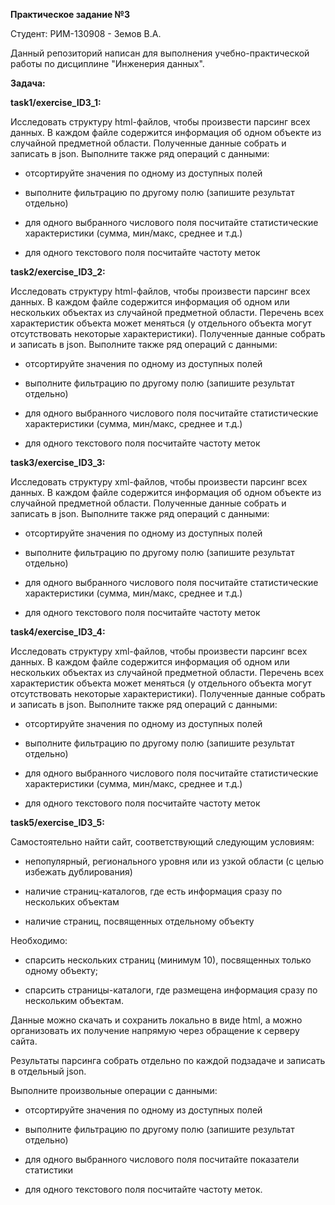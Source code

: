 **Практическое задание №3**

Студент: РИМ-130908 - Земов В.А.


Данный репозиторий написан для выполнения учебно-практической работы по дисциплине "Инженерия данных".

**Задача:**


**task1/exercise_ID3_1:**

Исследовать структуру html-файлов, чтобы произвести парсинг всех данных. В каждом файле содержится информация об одном объекте из случайной предметной области. Полученные данные собрать и записать в json. Выполните также ряд операций с данными:

-	отсортируйте значения по одному из доступных полей

-	выполните фильтрацию по другому полю (запишите результат отдельно)
  
-	для одного выбранного числового поля посчитайте статистические характеристики (сумма, мин/макс, среднее и т.д.)
  
-	для одного текстового поля посчитайте частоту меток


**task2/exercise_ID3_2:**

Исследовать структуру html-файлов, чтобы произвести парсинг всех данных. В каждом файле содержится информация об одном или нескольких объектах из случайной предметной области. Перечень всех характеристик объекта может меняться (у отдельного объекта могут отсутствовать некоторые характеристики). Полученные данные собрать и записать в json. Выполните также ряд операций с данными:

-	отсортируйте значения по одному из доступных полей
  
-	выполните фильтрацию по другому полю (запишите результат отдельно)
  
-	для одного выбранного числового поля посчитайте статистические характеристики (сумма, мин/макс, среднее и т.д.)
  
-	для одного текстового поля посчитайте частоту меток


**task3/exercise_ID3_3:**

Исследовать структуру xml-файлов, чтобы произвести парсинг всех данных. В каждом файле содержится информация об одном объекте из случайной предметной области. Полученные данные собрать и записать в json. Выполните также ряд операций с данными:

-	отсортируйте значения по одному из доступных полей
  
-	выполните фильтрацию по другому полю (запишите результат отдельно)
  
-	для одного выбранного числового поля посчитайте статистические характеристики (сумма, мин/макс, среднее и т.д.)
  
-	для одного текстового поля посчитайте частоту меток


**task4/exercise_ID3_4:**

Исследовать структуру xml-файлов, чтобы произвести парсинг всех данных. В каждом файле содержится информация об одном или нескольких объектах из случайной предметной области. Перечень всех характеристик объекта может меняться (у отдельного объекта могут отсутствовать некоторые характеристики). Полученные данные собрать и записать в json. Выполните также ряд операций с данными:

-	отсортируйте значения по одному из доступных полей
  
-	выполните фильтрацию по другому полю (запишите результат отдельно)
  
-	для одного выбранного числового поля посчитайте статистические характеристики (сумма, мин/макс, среднее и т.д.)
  
-	для одного текстового поля посчитайте частоту меток


**task5/exercise_ID3_5:**

Самостоятельно найти сайт, соответствующий следующим условиям:

-	непопулярный, регионального уровня или из узкой области (с целью избежать дублирования)

-	наличие страниц-каталогов, где есть информация сразу по нескольких объектам

-	наличие страниц, посвященных отдельному объекту

 Необходимо:
 
-	спарсить нескольких страниц (минимум 10), посвященных только одному объекту;

-	спарсить страницы-каталоги, где размещена информация сразу по нескольким объектам.

Данные можно скачать и сохранить локально в виде html, а можно организовать их получение напрямую через обращение к серверу сайта.

Результаты парсинга собрать отдельно по каждой подзадаче и записать в отдельный json.

Выполните произвольные операции с данными:

-	отсортируйте значения по одному из доступных полей

-	выполните фильтрацию по другому полю (запишите результат отдельно)

-	для одного выбранного числового поля посчитайте показатели статистики

-	для одного текстового поля посчитайте частоту меток.

